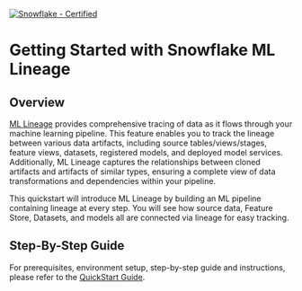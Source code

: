 [![Snowflake - Certified](https://img.shields.io/badge/Snowflake-Certified-2ea44f?style=for-the-badge&logo=snowflake)](https://developers.snowflake.com/solutions/)

# Getting Started with Snowflake ML Lineage

## Overview

[ML Lineage](https://docs.snowflake.com/en/developer-guide/snowflake-ml/ml-lineage) provides comprehensive tracing of data as it flows through your machine learning pipeline. This feature enables you to track the lineage between various data artifacts, including source tables/views/stages, feature views, datasets, registered models, and deployed model services. Additionally, ML Lineage captures the relationships between cloned artifacts and artifacts of similar types, ensuring a complete view of data transformations and dependencies within your pipeline.

This quickstart will introduce ML Lineage by building an ML pipeline containing lineage at every step. You will see how source data, Feature Store, Datasets, and models all are connected via lineage for easy tracking. 

## Step-By-Step Guide

For prerequisites, environment setup, step-by-step guide and instructions, please refer to the [QuickStart Guide](https://quickstarts.snowflake.com/guide/getting-started-with-snowflake-ml-lineage/index.html).